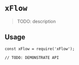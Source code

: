 # `xFlow`

> TODO: description

## Usage

```
const xFlow = require('xFlow');

// TODO: DEMONSTRATE API
```
